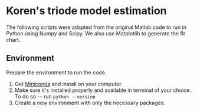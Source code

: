 # Koren's triode model estimation

The following scripts were adapted from the original Matlab code
to run in Python using Numpy and Scipy. We also use Matplotlib
to generate the fit chart.

## Environment
Prepare the environment to run the code.

1. Get [Miniconda](https://docs.conda.io/projects/miniconda/en/latest/) and install on your computer.
2. Make sure it's installed properly and available in terminal of your choice. To do so -- run `python --version`
3. Create a new environment with only the necessary packages.
